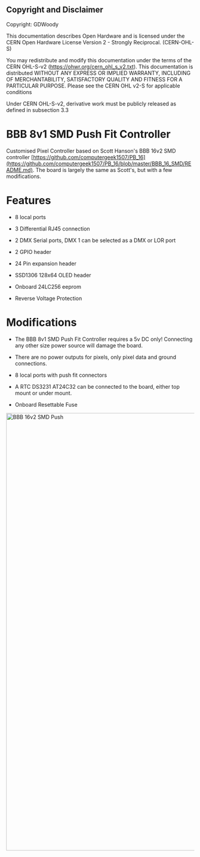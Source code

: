 ## Copyright and Disclaimer
Copyright: GDWoody

This documentation describes Open Hardware and is licensed under the CERN Open Hardware License Version 2 - Strongly Reciprocal. (CERN-OHL-S)

You may redistribute and modify this documentation under the terms of the CERN OHL-S-v2 (https://ohwr.org/cern_ohl_s_v2.txt). This documentation is distributed WITHOUT ANY EXPRESS OR IMPLIED WARRANTY, INCLUDING OF MERCHANTABILITY, SATISFACTORY QUALITY AND FITNESS FOR A PARTICULAR PURPOSE. Please see the CERN OHL v2-S for applicable conditions

Under CERN OHL-S-v2, derivative work must be publicly released as defined in subsection 3.3

# BBB 8v1 SMD Push Fit Controller

Customised Pixel Controller based on Scott Hanson's BBB 16v2 SMD controller [https://github.com/computergeek1507/PB_16](https://github.com/computergeek1507/PB_16/blob/master/BBB_16_SMD/README.md). The board is largely the same as Scott's, but with a few modifications.

# Features

* 8 local ports

* 3 Differential RJ45 connection

* 2 DMX Serial ports, DMX 1 can be selected as a DMX or LOR port

* 2 GPIO header

* 24 Pin expansion header

* SSD1306 128x64 OLED header

* Onboard 24LC256 eeprom

* Reverse Voltage Protection


# Modifications

* The BBB 8v1 SMD Push Fit Controller requires a 5v DC only! Connecting any other size power source will damage the board.

* There are no power outputs for pixels, only pixel data and ground connections.

* 8 local ports with push fit connectors

* A RTC DS3231 AT24C32 can be connected to the board, either top mount or under mount.

* Onboard Resettable Fuse


<img width="1169" alt="BBB 16v2 SMD Push" src="https://user-images.githubusercontent.com/117477621/221994644-c50d9ba9-684e-4f76-a0cb-969334ed7307.png">

 
